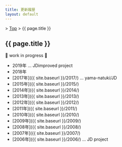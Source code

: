 ```yaml
---
title: 更新履歴
layout: default
---
```


&gt; [Top](../) &gt; {{ page.title }}

## {{ page.title }}
&#x1F6A7; work in progress &#x1F6A7;

- 2019年 ... JDimproved project
- 2018年
- [2017年]({{ site.baseurl }}/2017/) ... yama-natuki/JD
- [2015年]({{ site.baseurl }}/2015/)
- [2014年]({{ site.baseurl }}/2014/)
- [2013年]({{ site.baseurl }}/2013/)
- [2012年]({{ site.baseurl }}/2012/)
- [2011年]({{ site.baseurl }}/2011/)
- [2010年]({{ site.baseurl }}/2010/)
- [2009年]({{ site.baseurl }}/2009/)
- [2008年]({{ site.baseurl }}/2008/)
- [2007年]({{ site.baseurl }}/2007/)
- [2006年]({{ site.baseurl }}/2006/) ... JD project
